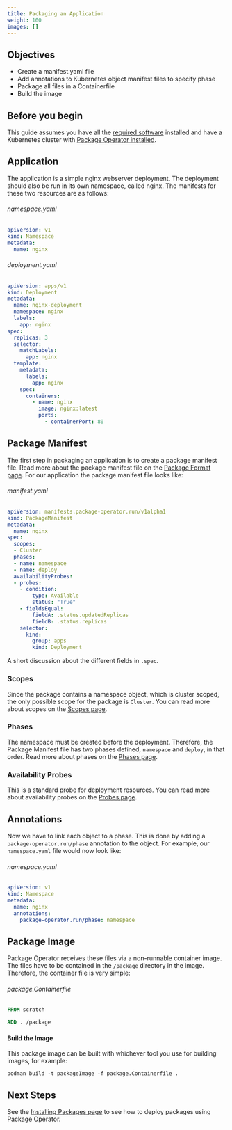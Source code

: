 ```yaml
---
title: Packaging an Application
weight: 100
images: []
---
```


## Objectives
* Create a manifest.yaml file
* Add annotations to Kubernetes object manifest files to specify phase
* Package all files in a Containerfile
* Build the image

## Before you begin
This guide assumes you have all the [required software](/docs/getting_started/requirements) installed and have a
Kubernetes cluster with [Package Operator installed](/docs/getting_started/installation).

## Application

The application is a simple nginx webserver deployment. The deployment should also be run in
its own namespace, called nginx. The manifests for these two resources are as follows:

###### namespace.yaml
```yaml
apiVersion: v1
kind: Namespace
metadata:
  name: nginx
```

###### deployment.yaml
```yaml
apiVersion: apps/v1
kind: Deployment
metadata:
  name: nginx-deployment
  namespace: nginx
  labels:
    app: nginx
spec:
  replicas: 3
  selector:
    matchLabels:
      app: nginx
  template:
    metadata:
      labels:
        app: nginx
    spec:
      containers:
        - name: nginx
          image: nginx:latest
          ports:
            - containerPort: 80
```

## Package Manifest
The first step in packaging an application is to create a package manifest file. Read more about the package
manifest file on the [Package Format page](docs/concepts/package-format).
For our application the package manifest file looks like:


###### manifest.yaml
```yaml
apiVersion: manifests.package-operator.run/v1alpha1
kind: PackageManifest
metadata:
  name: nginx
spec:
  scopes:
  - Cluster
  phases:
  - name: namespace
  - name: deploy
  availabilityProbes:
  - probes:
    - condition:
        type: Available
        status: "True"
    - fieldsEqual:
        fieldA: .status.updatedReplicas
        fieldB: .status.replicas
    selector:
      kind:
        group: apps
        kind: Deployment
```

A short discussion about the different fields in `.spec`.
### Scopes
Since the package contains a namespace object, which is cluster scoped, the only possible scope for the
package is `Cluster`. You can read more about scopes on the [Scopes page](/content/en/docs/concepts/scopes).

### Phases
The namespace must be created before the deployment. Therefore, the Package Manifest file has two phases defined,
`namespace` and `deploy`, in that order. Read more about phases
on the [Phases page](/content/en/docs/concepts/phases).


### Availability Probes
This is a standard probe for deployment resources. You can read more about availability probes
on the [Probes page](/content/en/docs/concepts/probes).

## Annotations
Now we have to link each object to a phase. This is done by adding a `package-operator.run/phase` annotation to the object.
For example, our `namespace.yaml` file would now look like:

###### namespace.yaml
```yaml
apiVersion: v1
kind: Namespace
metadata:
  name: nginx
  annotations:
    package-operator.run/phase: namespace
```


## Package Image
Package Operator receives these files via a non-runnable container image. The files have to be contained in the
`/package` directory in the image. Therefore, the container file is very simple:

###### package.Containerfile
```dockerfile
FROM scratch

ADD . /package
```


#### Build the Image
This package image can be built with whichever tool you use for building images, for example:

```shell
podman build -t packageImage -f package.Containerfile .
```

## Next Steps
See the [Installing Packages page](/docs/guides/installing-packages) to see how to deploy packages using Package Operator.
